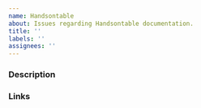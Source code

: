 ```yaml
---
name: Handsontable
about: Issues regarding Handsontable documentation.
title: ''
labels: ''
assignees: ''
---
```


### Description
<!--- [mandatory] Describe the need, add pictures and code snippets, if applies-->

### Links
<!--- [mandatory] Add a link (or links) to the page that should be improved or contains a mistake -->
